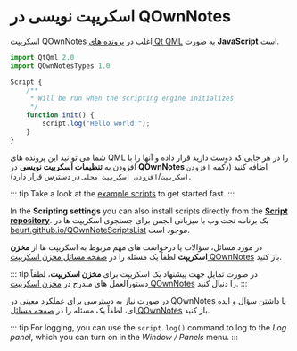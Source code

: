 # اسکریپت نویسی در QOwnNotes

اسکریپت QOwnNotes اغلب در [پرونده های Qt QML](https://doc.qt.io/qt-5/qtqml-index.html) به صورت **JavaScript** است.

```js
import QtQml 2.0
import QOwnNotesTypes 1.0

Script {
    /**
     * Will be run when the scripting engine initializes
     */
    function init() {
        script.log("Hello world!");
    }
}
```

شما می توانید این پرونده های QML را در هر جایی که دوست دارید قرار داده و آنها را با افزودن به **تنظیمات اسکریپت نویسی** در **QOwnNotes** اضافه کنید (دکمه `افزودن اسکریپت`/`افزودن اسکریپت محلی` در دسترس قرار دارد).

::: tip
Take a look at the [example scripts](https://github.com/pbek/QOwnNotes/blob/main/docs/scripting/examples) to get started fast.
:::

In the **Scripting settings** you can also install scripts directly from the [**Script repository**](https://github.com/qownnotes/scripts). یک برنامه تحت وب با میزبانی انجمن برای جستجوی اسکریپت ها در [beurt.github.io/QOwnNoteScriptsList](https://beurt.github.io/QOwnNoteScriptsList/) موجود است.

در مورد مسائل، سؤالات یا درخواست های مهم مربوط به اسکریپت ها از **مخزن اسکریپت** لطفاً یک مسئله را در [صفحه مسائل مخزن اسکریپت QOwnNotes](https://github.com/qownnotes/scripts/issues) باز کنید.

::: tip
در صورت تمایل جهت پیشنهاد یک اسکریپت برای **مخزن اسکریپت**، لطفاً دستورالعمل های مندرج در [مخزن اسکریپت QOwnNotes](https://github.com/qownnotes/scripts) را دنبال کنید.
:::

در صورت نیاز به دسترسی برای عملکرد معینی در QOwnNotes یا داشتن سؤال و ایده ای، لطفاً یک مسئله را در [صفحه مسائل QOwnNotes](https://github.com/pbek/QOwnNotes/issues) باز کنید.

::: tip
For logging, you can use the `script.log()` command to log to the _Log panel_, which you can turn on in the _Window / Panels_ menu.
:::
